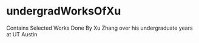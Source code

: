 # undergradWorksOfXu
Contains Selected Works Done By Xu Zhang over his undergraduate years at UT Austin
